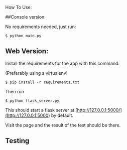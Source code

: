 How To Use:

##Console version:

No requirements needed, just run:
```
$ python main.py
```

## Web Version:

Install the requirements for the app with this command:

(Preferably using a virtualenv)

```
$ pip install -r requirements.txt
```

Then run
```
$ python flask_server.py
```

This should start a flask server at [http://127.0.0.1:5000/](http://127.0.0.1:5000) by default.

Visit the page and the result of the test should be there.


## Testing